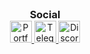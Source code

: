 <h3 align="center" style="margin:0;">Social</h3>
<div align="center" style="width:90%;margin:0 auto 16px;">
  <a href="https://iwdath.github.io/">
    <img src="img/iwdath.svg" width="35" height="35" title="Portfolio" alt="Portfolio">
  </a>
  <a href="https://iwdath.github.io/telegram">
    <img src="img/telegram.svg" width="35" height="35" title="Telegram" alt="Telegram">
  </a>
  <a href="https://iwdath.github.io/discord">
    <img src="img/discord.svg" width="35" height="35" title="Discord" alt="Discord">
  </a>
</div>
